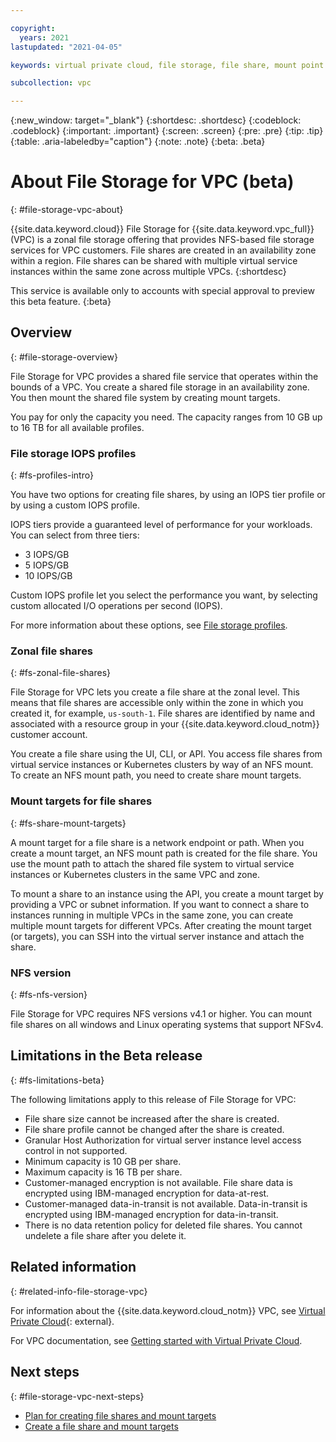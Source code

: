 ```yaml
---

copyright:
  years: 2021
lastupdated: "2021-04-05"

keywords: virtual private cloud, file storage, file share, mount point

subcollection: vpc

---
```


{:new_window: target="_blank"}
{:shortdesc: .shortdesc}
{:codeblock: .codeblock}
{:important: .important}
{:screen: .screen}
{:pre: .pre}
{:tip: .tip}
{:table: .aria-labeledby="caption"}
{:note: .note}
{:beta: .beta}

# About File Storage for VPC (beta)
{: #file-storage-vpc-about}

{{site.data.keyword.cloud}} File Storage for {{site.data.keyword.vpc_full}} (VPC) is a zonal file storage offering that provides NFS-based file storage services for VPC customers. File shares are created in an availability zone within a region. File shares can be shared with multiple virtual service instances within the same zone across multiple VPCs.
{:shortdesc}

This service is available only to accounts with special approval to preview this beta feature.
{:beta}

## Overview
{: #file-storage-overview}

File Storage for VPC provides a shared file service that operates within the bounds of a VPC. You create a shared file storage in an availability zone. You then mount the shared file system by creating mount targets.

You pay for only the capacity you need. The capacity ranges from 10 GB up to 16 TB for all available profiles.

### File storage IOPS profiles
{: #fs-profiles-intro}

You have two options for creating file shares, by using an IOPS tier profile or by using a custom IOPS profile.

IOPS tiers provide a guaranteed level of performance for your workloads. You can select from three tiers:

* 3 IOPS/GB
* 5 IOPS/GB
* 10 IOPS/GB

Custom IOPS profile let you select the performance you want, by selecting custom allocated I/O operations per second (IOPS).

For more information about these options, see [File storage profiles](/docs/vpc?topic=vpc-file-storage-profiles#fs-tiers).

### Zonal file shares
{: #fs-zonal-file-shares}

File Storage for VPC lets you create a file share at the zonal level. This means that file shares are accessible only within the zone in which you created it, for example, `us-south-1`. File shares are identified by name and associated with a resource group in your {{site.data.keyword.cloud_notm}} customer account.

You create a file share using the UI, CLI, or API. You access file shares from virtual service instances or Kubernetes clusters by way of an NFS mount. To create an NFS mount path, you need to create share mount targets.

### Mount targets for file shares
{: #fs-share-mount-targets}

A mount target for a file share is a network endpoint or path. When you create a mount target, an NFS mount path is created for the file share. You use the mount path to attach the shared file system to virtual service instances or Kubernetes clusters in the same VPC and zone.

To mount a share to an instance using the API, you create a mount target by providing a VPC or subnet information. If you want to connect a share to instances running in multiple VPCs in the same zone, you can create multiple mount targets for different VPCs. After creating the mount target (or targets), you can SSH into the virtual server instance and attach the share.

### NFS version
{: #fs-nfs-version}

File Storage for VPC requires NFS versions v4.1 or higher. You can mount file shares on all windows and Linux operating systems that support NFSv4.

## Limitations in the Beta release
{: #fs-limitations-beta}

The following limitations apply to this release of File Storage for VPC:

* File share size cannot be increased after the share is created.
* File share profile cannot be changed after the share is created.
* Granular Host Authorization for virtual server instance level access control in not supported.
* Minimum capacity is 10 GB per share.
* Maximum capacity is 16 TB per share.
* Customer-managed encryption is not available. File share data is encrypted using IBM-managed encryption for data-at-rest.
* Customer-managed data-in-transit is not available. Data-in-transit is encrypted using IBM-managed encryption for data-in-transit.
* There is no data retention policy for deleted file shares. You cannot undelete a file share after you delete it.

## Related information
{: #related-info-file-storage-vpc}

For information about the {{site.data.keyword.cloud_notm}} VPC, see [Virtual Private Cloud](https://www.ibm.com/cloud/learn/vpc){: external}.

For VPC documentation, see [Getting started with Virtual Private Cloud](/docs/vpc?topic=vpc-getting-started).

## Next steps
{: #file-storage-vpc-next-steps}

* [Plan for creating file shares and mount targets](/docs/vpc?topic=vpc-file-storage-planning)
* [Create a file share and mount targets](/docs/vpc?topic=vpc-file-storage-create)
